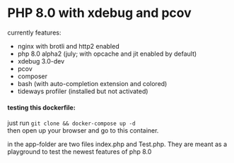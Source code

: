 # PHP 8.0 with xdebug and pcov

currently features:
- nginx with brotli and http2 enabled
- php 8.0 alpha2 (july; with opcache and jit enabled by default)
- xdebug 3.0-dev
- pcov
- composer
- bash (with auto-completion extension and colored)
- tideways profiler (installed but not activated)

#### testing this dockerfile:

just run `git clone && docker-compose up -d` <br />
then open up your browser and go to this container.

in the app-folder are two files index.php and Test.php.
They are meant as a playground to test the newest features of php 8.0

